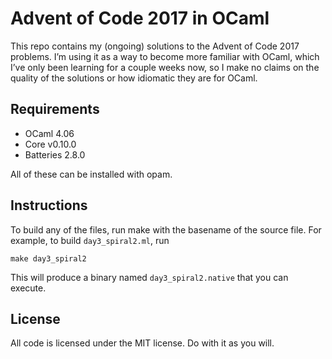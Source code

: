 # Advent of Code 2017 in OCaml

This repo contains my (ongoing) solutions to the Advent of Code 2017 problems. I’m using it as a way to become more
familiar with OCaml, which I’ve only been learning for a couple weeks now, so I make no claims on the quality of the
solutions or how idiomatic they are for OCaml.


## Requirements

  - OCaml 4.06
  - Core v0.10.0
  - Batteries 2.8.0

All of these can be installed with opam.


## Instructions

To build any of the files, run make with the basename of the source file. For example, to build `day3_spiral2.ml`, run

    make day3_spiral2

This will produce a binary named `day3_spiral2.native` that you can execute.


## License

All code is licensed under the MIT license. Do with it as you will.
